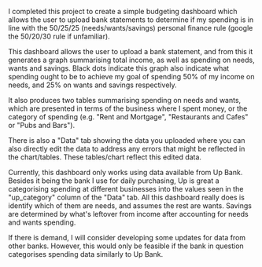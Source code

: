 I completed this project to create a simple budgeting dashboard which allows the user to upload bank statements to determine if my spending is in line with the 50/25/25 (needs/wants/savings) personal finance rule (google the 50/20/30 rule if unfamiliar).

This dashboard allows the user to upload a bank statement, and from this it generates a graph summarising total income, as well as spending on needs, wants and savings. Black dots indicate this graph also indicate what spending ought to be to achieve my goal of spending 50% of my income on needs, and 25% on wants and savings respectively.

It also produces two tables summarising spending on needs and wants, which are presented in terms of the business where I spent money, or the category of spending (e.g. "Rent and Mortgage", "Restaurants and Cafes" or "Pubs and Bars").

There is also a "Data" tab showing the data you uploaded where you can also directly edit the data to address any errors that might be reflected in the chart/tables. These tables/chart reflect this edited data.

Currently, this dashboard only works using data available from Up Bank. Besides it being the bank I use for daily purchasing, Up is great a categorising spending at different businesses into the values seen in the "up_category" column of the "Data" tab. All this dashboard really does is identify which of them are needs, and assumes the rest are wants. Savings are determined by what's leftover from income after accounting for needs and wants spending.

If there is demand, I will consider developing some updates for data from other banks. However, this would only be feasible if the bank in question categorises spending data similarly to Up Bank.

